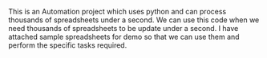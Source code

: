 This is an Automation project which uses python and can process thousands of spreadsheets under a second. We can use this 
code when we need thousands of spreadsheets to be update under a second. I have attached sample spreadsheets for demo
so that we can use them and perform the specific tasks required.
